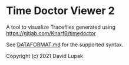 # Time Doctor Viewer 2
A tool to visualize Tracefiles generated using https://gitlab.com/KnarfB/timedoctor

See [DATAFORMAT.md](DATAFORMAT.md) for the supported syntax.

Copyright (c) 2021 David Lupak

